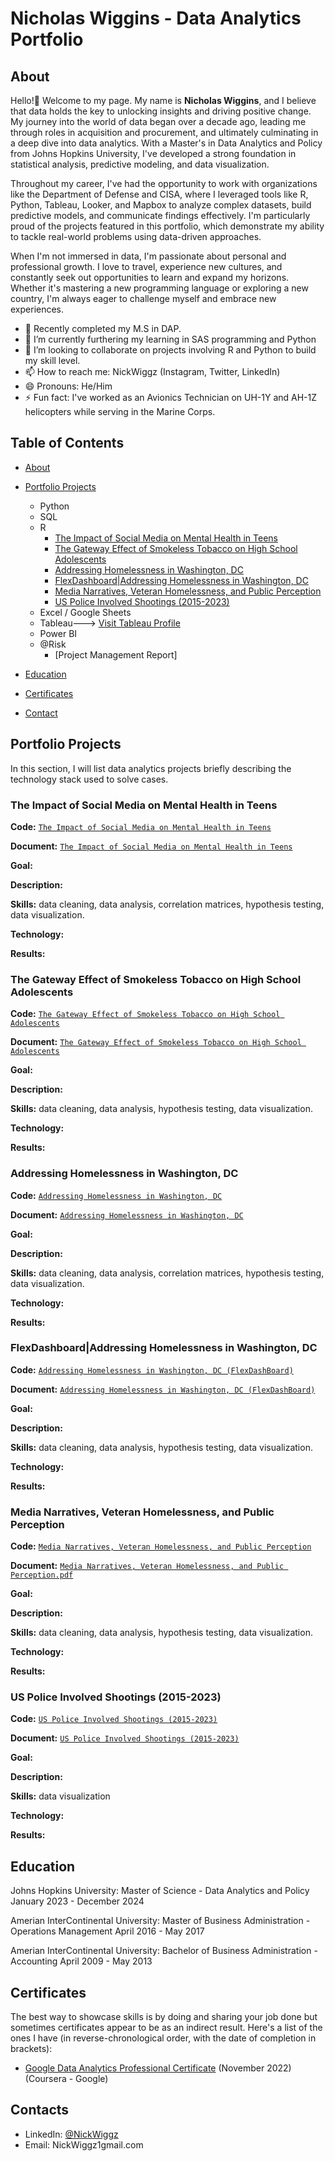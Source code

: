 # Nicholas Wiggins - Data Analytics Portfolio
## About
Hello!👋 Welcome to my page. My name is **Nicholas Wiggins**, and I believe that data holds the key to unlocking insights and driving positive change. My journey into the world of data began over a decade ago, leading me through roles in acquisition and procurement, and ultimately culminating in a deep dive into data analytics. With a Master's in Data Analytics and Policy from Johns Hopkins University, I've developed a strong foundation in statistical analysis, predictive modeling, and data visualization.

Throughout my career, I've had the opportunity to work with organizations like the Department of Defense and CISA, where I leveraged tools like R, Python, Tableau, Looker, and Mapbox to analyze complex datasets, build predictive models, and communicate findings effectively. I'm particularly proud of the projects featured in this portfolio, which demonstrate my ability to tackle real-world problems using data-driven approaches.

When I'm not immersed in data, I'm passionate about personal and professional growth. I love to travel, experience new cultures, and constantly seek out opportunities to learn and expand my horizons. Whether it's mastering a new programming language or exploring a new country, I'm always eager to challenge myself and embrace new experiences.


- 🔭 Recently completed my M.S in DAP. 
- 🌱 I’m currently furthering my learning in SAS programming and Python
- 👯 I’m looking to collaborate on projects involving R and Python to build my skill level.
- 📫 How to reach me: NickWiggz (Instagram, Twitter, LinkedIn)
- 😄 Pronouns: He/Him
- ⚡ Fun fact: I've worked as an Avionics Technician on UH-1Y and AH-1Z helicopters while serving in the Marine Corps. 

## Table of Contents
- [About](https://github.com/NickWiggz/Data-Analytics-Portfolio/blob/main/README.md#about)
- [Portfolio Projects](https://github.com/NickWiggz/Data-Analytics-Portfolio/blob/main/README.md#portfolio-projects)
  - Python
  - SQL
  - R
    - [The Impact of Social Media on Mental Health in Teens](https://github.com/NickWiggz/Data-Analytics-Portfolio#The-Impact-of-Social-Media-on-Mental-Health-in-Teens)
    - [The Gateway Effect of Smokeless Tobacco on High School Adolescents](https://github.com/NickWiggz/Data-Analytics-Portfolio#The-Gateway-Effect-of-Smokeless-Tobacco-on-High-School-Adolescents)
    - [Addressing Homelessness in Washington, DC](https://github.com/NickWiggz/Data-Analytics-Portfolio#Addressing-Homelessness-in-Washington-DC)
    - [FlexDashboard|Addressing Homelessness in Washington, DC](https://github.com/NickWiggz/Data-Analytics-Portfolio#FlexDashboard--Addressing-Homelessness-in-Washington-DC)
    - [Media Narratives, Veteran Homelessness, and Public Perception](https://github.com/NickWiggz/Data-Analytics-Portfolio#Media-Narratives-Veteran-Homelessness-and-Public-Perception)
    - [US Police Involved Shootings (2015-2023)](https://github.com/NickWiggz/Data-Analytics-Portfolio#US-Police-Involved-Shootings-2015-2023)
  - Excel / Google Sheets
  - Tableau---> [Visit Tableau Profile]([https://public.tableau.com/app/profile/nicholas.wiggins5304/vizzes])
  - Power BI
  - @Risk
    - [Project Management Report]

- [Education](https://github.com/NickWiggz/Data-Analytics-Portfolio/blob/main/README.md#education)  
- [Certificates](https://github.com/NickWiggz/Data-Analytics-Portfolio/blob/main/README.md#certificates)
- [Contact](https://github.com/NickWiggz/Data-Analytics-Portfolio/blob/main/README.md#contacts)

## Portfolio Projects

In this section, I will list data analytics projects briefly describing the technology stack used to solve cases.

### The Impact of Social Media on Mental Health in Teens
**Code:** [`The Impact of Social Media on Mental Health in Teens`](https://github.com/NickWiggz/Projects/blob/main/Social%20Media%20and%20Teens.Rmd)

**Document:** [`The Impact of Social Media on Mental Health in Teens`](https://rpubs.com/njwiggins/1266054)

**Goal:** 

**Description:** 

**Skills:** data cleaning, data analysis, correlation matrices, hypothesis testing, data visualization.

**Technology:** 

**Results:** 

### The Gateway Effect of Smokeless Tobacco on High School Adolescents
**Code:** [`The Gateway Effect of Smokeless Tobacco on High School Adolescents`](https://github.com/NickWiggz/Projects/blob/main/Smokeless%20Tobacco%20and%20High%20School%20Adolescents.Rmd)

**Document:** [`The Gateway Effect of Smokeless Tobacco on High School Adolescents`](https://github.com/NickWiggz/Projects/blob/main/Smokeless%20Tobacco%20and%20High%20School%20Adolescents.pdf)

**Goal:** 

**Description:** 

**Skills:** data cleaning, data analysis, hypothesis testing, data visualization.

**Technology:** 

**Results:** 

### Addressing Homelessness in Washington, DC
**Code:** [`Addressing Homelessness in Washington, DC`](https://github.com/NickWiggz/Projects/blob/main/Addressing%20DC%20Homelessness.Rmd)

**Document:** [`Addressing Homelessness in Washington, DC`](https://q1tmzx-nicholas-wiggins.shinyapps.io/Addressing_DC_Homelessness/)

**Goal:** 

**Description:** 

**Skills:** data cleaning, data analysis, correlation matrices, hypothesis testing, data visualization.

**Technology:** 

**Results:** 

### FlexDashboard|Addressing Homelessness in Washington, DC
**Code:** [`Addressing Homelessness in Washington, DC (FlexDashBoard)`](https://github.com/NickWiggz/Projects/blob/main/Homeless_Final_FlexDash.rmd)

**Document:** [`Addressing Homelessness in Washington, DC (FlexDashBoard)`](https://q1tmzx-nicholas-wiggins.shinyapps.io/DC_Homelessness_Final/)

**Goal:** 

**Description:** 

**Skills:** data cleaning, data analysis, hypothesis testing, data visualization.

**Technology:** 

**Results:** 


### Media Narratives, Veteran Homelessness, and Public Perception
**Code:** [`Media Narratives, Veteran Homelessness, and Public Perception`](https://github.com/NickWiggz/Projects/blob/main/Media%20Narratives%2C%20Veteran%20Homelessness%2C%20and%20Public%20Perception.qmd)

**Document:** [`Media Narratives, Veteran Homelessness, and Public Perception.pdf`](https://github.com/NickWiggz/Projects/blob/main/Media%20Narratives%2C%20Veteran%20Homelessness%2C%20and%20Public%20Perception.pdf)

**Goal:** 

**Description:** 

**Skills:** data cleaning, data analysis, hypothesis testing, data visualization.

**Technology:** 

**Results:** 

### US Police Involved Shootings (2015-2023)
**Code:** [`US Police Involved Shootings (2015-2023)`](https://github.com/NickWiggz/Projects/blob/main/Data%20Viz%20Police%20Shootings%20Portfolio.Rmd)

**Document:** [`US Police Involved Shootings (2015-2023)`]([https://github.com/NickWiggz/Projects/blob/main/Data%20Viz%20Police%20Shootings%20Portfolio.Rmd](https://q1tmzx-nicholas-wiggins.shinyapps.io/Portfolio/))

**Goal:** 

**Description:** 

**Skills:** data visualization

**Technology:** 

**Results:** 


## Education
Johns Hopkins University: 
Master of Science - Data Analytics and Policy
January 2023 - December 2024

Amerian InterContinental University:
Master of Business Administration - Operations Management
April 2016 - May 2017

Amerian InterContinental University:
Bachelor of Business Administration - Accounting
April 2009 - May 2013

## Certificates
The best way to showcase skills is by doing and sharing your job done but sometimes certificates appear to be as an indirect result. Here's a list of the ones I have (in reverse-chronological order, with the date of completion in brackets):
- [Google Data Analytics Professional Certificate](https://coursera.org/share/5572c5a08aaef19fe9d721ab6eb07dc6) (November 2022) (Coursera - Google)


## Contacts
- LinkedIn: [@NickWiggz](https://www.linkedin.com/in/nickwiggz?lipi=urn%3Ali%3Apage%3Ad_flagship3_profile_view_base_contact_details%3B4n%2FJvonNTqOtZorRcmFaiA%3D%3D)
- Email: NickWiggz1gmail.com
